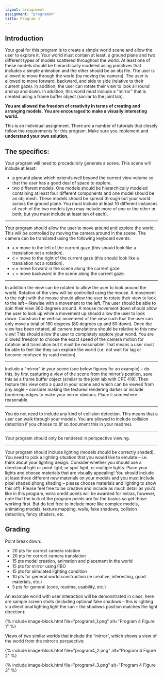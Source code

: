 ```yaml
---
layout: assignment
assignment: "program04"
title: Program 4
---
```


## Introduction

Your goal for this program is to create a simple world scene and allow the user to
explore it. Your world must contain at least, a ground plane and two different types of models
scattered throughout the world. At least one of these models should be hierarchically modeled
using primitives that includes a simple animation and the other should be an obj file. The user is
allowed to move through the world (by moving the camera). The user is allowed to move forward,
backward, and side to side (relative to their current gaze). In addition, the user can rotate their
view to look all round and up and down. In addition, this world must include a “mirror” that is
created using a frame buffer object (similar to the joint lab).

**You are allowed the freedom of creativity in terms of creating and arranging models.**
**You are encouraged to make a visually interesting world.**

This is an individual assignment. There are a number of tutorials that closely follow the
requirements for this program.
Make sure you implement and **understand your own solution**.

## The specifics:

Your program will need to procedurally generate a scene. This scene will include at least:
- a ground plane which extends well beyond the current view volume so that the user
  has a good deal of space to explore.
- two different models. One models should be hierarchically modeled containing at
  least four different components and one model should be an obj mesh. These
  models should be spread through out your world across the ground plane. You
  must include at least 10 different instances of each of the two models (you may
  include more of one or the other or both, but you must include at least ten of each).

---

Your program should allow the user to move around and explore the world. This will be
controlled by moving the camera around in the scene. The camera can be translated using
the following keyboard events:
- `a` = move to the left of the current gaze (this should look like a translation not a
  rotation).
- `d` = move to the right of the current gaze (this should look like a translation not a
  rotation).
- `w` = move forward in the scene along the current gaze.
- `s` = move backward in the scene along the current gaze.

---

In addition the view can be rotated to allow the user to look around the world. Rotation of
the view will be controlled using the mouse. A movement to the right with the mouse
should allow the user to rotate their view to look to the left – likewise with a movement to
the left. The user should be able to spin their view 360 degrees around. A mouse
movement down should allow the user to look up while a movement up should allow the
user to look down. Constrain the vertical movement of the view such that the user can only
move a total of 160 degrees (80 degrees up and 80 down). Once the view has been rotated,
all camera translations should be relative to this new view! This should allow the user to
completely explore your world. You are allowed freedom to choose the exact speed of the
camera motion for rotation and translation but it must be reasonable! That means a user
must be able to feel like they can explore the world (i.e. not wait for lag or become
confused by rapid motion).

---

Include a "mirror" in your scene (see below figures for an example) – do this, by first
capturing a view of the scene from the mirror’s position, save this as a frame buffer object
(similar to the joint lab with CPE 419). Then texture this view onto a quad in your scene
and which can be viewed from any angle – consider making the textured rendering darker
or include bordering edges to make your mirror obvious. Place it somewhere reasonable.

---

You do not need to include any kind of collision detection. This means that a user can
walk through your models. You are allowed to include collision detection if you choose to
(if so document this in your readme).

---

Your program should only be rendered in perspective viewing.

---

Your program should include lighting (models should be correctly shaded). You need
to pick a lighting situation that you would like to emulate – i.e. think about your lighting
design. Consider whether you should use a directional light or point light, or spot light, or
multiple lights. Place your lights and choose materials that are visually appealing! You
should include at least three different new materials on your models and you must include
pixel shaded phong shading – please choose materials and lighting to show this off).
Please feel free to be creative and include as much detail as you’d like in this program, extra credit
points will be awarded for extras, however, note that the bulk of the program points are for the
basics so get those working first. But do feel free to include more like complex models, animating
models, texture mapping, walls, fake shadows, collision detection, fancy shaders, etc.



## Grading

Point break down:

- 20 pts for correct camera rotation
- 20 pts for correct camera translation
- 15 pts model creation, animation and placement in the world
- 15 pts for mirror using FBO
- 15 pts for simulated lighting condition
- 10 pts for general world construction (ie creative, interesting, good materials, etc.)
- 5 pts for general (code, readme, usability, etc.)

An example world with user interaction will be demonstrated in class, here are sample screen shots
(including optional fake shadows – this is lighting via directional lighting light the sun – the
shadows position matches the light direction):

{% include image-block.html file="program4_1.png" alt="Program 4 Figure 1" %}


Views of two similar worlds that include the “mirror”, which shows a view of the world from the
mirror’s perspective:

{% include image-block.html file="program4_2.png" alt="Program 4 Figure 2" %}

{% include image-block.html file="program4_3.png" alt="Program 4 Figure 3" %}
